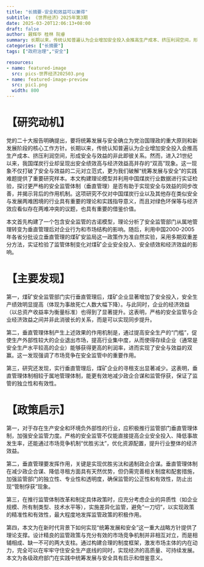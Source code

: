 ```yaml
---
title: "长摘要-安全和效益可以兼得"
subtitle: 《世界经济》2025年第3期
date: 2025-03-20T12:06:13+08:00
draft: false
author: 聂辉华 桂林 阮睿
summary: 长期以来，传统认知普遍认为企业增加安全投入会推高生产成本、挤压利润空间，形成安全与效益的非此即彼关系。然而，进入21世纪以来，我国煤炭行业却呈现出安全绩效高与经济效益高并存的“双高”现象。这一现象不仅打破了安全与效益的二元对立范式，更为我们破解“统筹发展与安全”的实践难题提供了重要研究样本。
categories: ["长摘要"]
tags: ["政府治理","安全"]

resources:
- name: featured-image
  src: pics-世界经济202503.png
- name: featured-image-preview
  src: pic1.png
  width: 800
---
```


# 【研究动机】

党的二十大报告明确提出，要将统筹发展与安全确立为党治国理政的重大原则和新发展阶段的核心工作方针。长期以来，传统认知普遍认为企业增加安全投入会推高生产成本、挤压利润空间，形成安全与效益的非此即彼关系。然而，进入21世纪以来，我国煤炭行业却呈现出安全绩效高与经济效益高并存的“双高”现象。这一现象不仅打破了安全与效益的二元对立范式，更为我们破解“统筹发展与安全”的实践难题提供了重要研究样本。本文构建理论模型并利用中国煤炭行业数据进行实证检验，探讨更严格的安全监管体制（垂直管理）是否有助于实现安全与效益的同步改善，并揭示背后的作用机制。这项研究不仅对中国煤炭行业以及其他存在类似安全与发展两难困境的行业具有重要的理论和实践指导意义，而且对绿色环保等与经济效应看似存在两难冲突的议题，也具有重要的借鉴价值。

本文首先构建了一个包含安全监管的古诺模型，理论分析了安全监管部门从属地管理转变为垂直管理后对企业行为和市场结构的影响。随后，利用中国2000-2005年各省分批设立垂直管理的煤矿安监局这一政策作为准自然实验，采用多期双重差分方法，实证检验了监管体制变化对煤矿企业安全投入、安全绩效和经济效益的影响。

# 【主要发现】

第一，煤矿安全监管部门实行垂直管理后，煤矿企业显著增加了安全投入，安全生产绩效明显提高（体现为事故死亡人数大幅下降）。与此同时，企业的经济效益（以总资产收益率为衡量标准）也得到了显著提升。这表明，严格的安全监管与企业经济效益之间并非此消彼长的关系，而是可以实现同步提升。

第二，垂直管理体制产生上述效果的作用机制是，通过提高安全生产的“门槛”，促使生产外部性较大的企业退出市场，提高行业集中度，从而使得存续企业（通常是安全生产水平较高的企业）能够获得更高的利润率，进而实现了安全与效益的双赢。这一发现强调了市场竞争在安全监管中的重要作用。

第三，研究还发现，实行垂直管理后，煤矿企业的寻租支出显著减少。这表明，垂直管理体制相较于属地管理体制，能更有效地减少政企合谋和监管俘获，保证了监管的独立性和有效性。

# 【政策启示】

第一，对于存在生产安全和环境负外部性的行业，应积极推行监管部门垂直管理体制，加强安全监管力度。严格的安全监管不仅能直接提高企业安全投入、降低事故发生率，还能通过市场竞争机制“优胜劣汰”，优化资源配置，提升行业整体的经济效益。

第二，垂直管理要发挥作用，关键是实现优胜劣汰和遏制政企合谋。垂直管理体制在减少政企合谋、降低寻租方面具有天然优势，但仍需完善相关制度和配套措施，加强监管部门的独立性、专业性和透明度，确保监管的公正性和有效性，防止出现“管制俘获”现象。

第三，在推行监管体制改革和制定具体政策时，应充分考虑企业的异质性（如企业规模、所有制类型、技术水平等），实施差异化监管，避免“一刀切”，以实现政策的精准性和有效性，最大程度地发挥监管政策的积极作用。

第四，本文为在新时代背景下如何实现“统筹发展和安全”这一重大战略方针提供了理论支撑。设计精良的监管政策与充分有效的市场竞争机制并非相互对立，而是相辅相成、缺一不可的两大支柱。通过构建合理的制度框架，激发市场主体的内在动力，完全可以在牢牢守住安全生产底线的同时，实现经济的高质量、可持续发展。本文为各级政府部门在实践中统筹发展与安全具有启示和借鉴意义。




